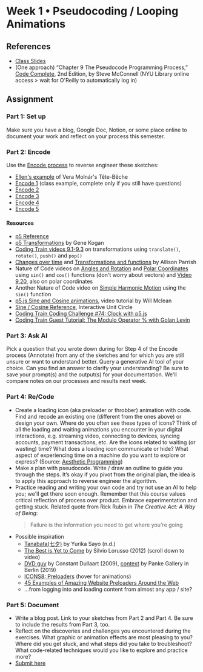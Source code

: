 # Week 1 • Pseudocoding / Looping Animations

## References

- [Class
  Slides](https://drive.google.com/drive/folders/1iH0ERUaMkSCn_7A9F4bnBWwMHJmu04ak?usp=sharing)
- (One approach) “Chapter 9 The Pseudocode Programming Process,” [Code
  Complete](https://bobcat.library.nyu.edu/primo-explore/fulldisplay?docid=nyu_aleph005835845&context=L&vid=NYU&lang=en_US&search_scope=all&adaptor=Local%20Search%20Engine&isFrbr=true&tab=all&query=any,contains,code%20complete&sortby=date&facet=frbrgroupid,include,1147872474&offset=0),
  2nd Edition, by Steve McConnell (NYU Library online access > wait for O'Reilly
  to automatically log in)

## Assignment

### Part 1: Set up

Make sure you have a blog, Google Doc, Notion, or some place online to document your work and reflect on your process this semester.

### Part 2: Encode

Use the [Encode
process](https://github.com/ellennickles/code-your-way-s24/blob/main/encode.md)
to reverse engineer these sketches:

- [Ellen's example](https://editor.p5js.org/enickles/sketches/NXAKFhzCx) of Vera
  Molnár's Tête-Bêche
- [Encode 1](https://editor.p5js.org/enickles/full/SVWlPsd4N) (class example,
  complete only if you still have questions)
- [Encode 2](https://editor.p5js.org/enickles/full/MmeQGtwMD)
- [Encode 3](https://editor.p5js.org/enickles/full/Vdbb10E_x)
- [Encode 4](https://editor.p5js.org/enickles/full/Ia5UitZe-)
- [Encode 5](https://editor.p5js.org/enickles/full/2pj-IIxtr)

#### Resources

- [p5 Reference](https://p5js.org/reference/)
- [p5 Transformations](https://genekogan.com/code/p5js-transformations) by Gene
  Kogan
- [Coding Train videos
  9.1-9.3](https://www.youtube.com/watch?v=o9sgjuh-CBM&list=PLRqwX-V7Uu6ZmA-d3D0iFIvgrB5_7kB8H)
  on transformations using `translate()`, `rotate()`, `push()` and `pop()`
- [Changes over
  time](https://creative-coding.decontextualize.com/changes-over-time/) and
  [Transformations and
  functions](https://creative-coding.decontextualize.com/transformations-and-functions/)
  by Allison Parrish
- Nature of Code videos on [Angles and
  Rotation](https://thecodingtrain.com/tracks/the-nature-of-code-2/noc/3-angles/1-angles-and-rotation)
  and [Polar
  Coordinates](https://thecodingtrain.com/tracks/the-nature-of-code-2/noc/3-angles/4-polar-coordinates)
  using `sin()` and `cos()` functions (don't worry about vectors) and [Video
  9.20](https://www.youtube.com/watch?v=N633bLi_YCw), also on polar coordinates
- Another Nature of Code video on [Simple Harmonic
  Motion](https://thecodingtrain.com/tracks/the-nature-of-code-2/noc/3-angles/5-harmonic-motion)
  using the `sin()` function
- [p5.js Sine and Cosine
  animations](https://www.youtube.com/watch?v=qWIcAWYm-aU), video tutorial by
  Will Mclean
- [Sine / Cosine
  Reference](https://www.mathsisfun.com/algebra/trig-interactive-unit-circle.html),
  Interactive Unit Circle
- [Coding Train Coding Challenge #74: Clock with
  p5.js](https://www.youtube.com/watch?v=E4RyStef-gY)
- [Coding Train Guest Tutorial: The Modulo Operator % with Golan
  Levin](https://www.youtube.com/watch?v=r5Iy3v1co0A)

### Part 3: Ask AI

Pick a question that you wrote down during for Step 4 of the Encode process
(Annotate) from any of the sketches and for which you are still unsure or want
to understand better. Query a generative AI tool of your choice. Can you find an
answer to clarify your understanding? Be sure to save your prompt(s) and the
output(s) for your documentation. We'll compare notes on our processes and results next week.

### Part 4: Re/Code

- Create a loading icon (aka preloader or throbber) animation with code. Find
  and recode an existing one (different from the ones above) or design your own.
  Where do you often see these types of icons? Think of all the loading and
  waiting animations you encounter in your digital interactions, e.g. streaming
  video, connecting to devices, syncing accounts, payment transactions, etc. Are
  the icons related to waiting (or wasting) time? What does a loading icon
  communicate or hide? What aspect of experiencing time on a machine do you want
  to explore or express? (Source: [Aesthetic
  Programming](https://aesthetic-programming.net/))
- Make a plan with pseudocode. Write / draw an outline to guide you through the
  steps. It’s okay if you pivot from the original plan, the idea is to apply
  this approach to reverse engineer the algorithm.
- Practice reading and writing your own code and try not use an AI to help you;
  we'll get there soon enough. Remember that this course values critical
  reflection of process over product. Embrace experimentation and getting stuck. Related quote from Rick Rubin in *The
  Creative Act: A Way of Being*:
  > Failure
  > is the information you need
  > to get where you're going
- Possible inspiration
  - [Tanabata(七夕)](https://openprocessing.org/sketch/926326) by Yurika Sayo
    (n.d.)
  - [The Best is Yet to
    Come](https://silviolorusso.com/work/the-best-is-yet-to-come/) by Silvio
    Lorusso (2012) (scroll down to video)
  - [DVD
    guy](https://www.youtube.com/playlist?list=PLCUGKK4FUkbMdnNii8qoRy9_tMvqE8XHB)
    by Constant Dullaart (2009),
    [context](http://www.upstreamgallery.nl/news/545/constant-dullaart-solo-show-nein-gag-at-panke-gallery-berlin)
    by Panke Gallery in Berlin (2019)
  - [ICONS8: Preloaders](https://icons8.com/preloaders/) (hover for animations)
  - [45 Examples of Amazing Website Preloaders Around the
    Web](https://htmlburger.com/blog/website-preloaders/)
  - …from logging into and loading content from almost any app / site?

### Part 5: Document

- Write a blog post. Link to your sketches from Part 2 and Part 4. Be sure to
  include the results from Part 3, too.
- Reflect on the discoveries and challenges you encountered during the
  exercises. What graphic or animation effects are most pleasing to you? Where
  did you get stuck, and what steps did you take to troubleshoot? What
  code-related techniques would you like to explore and practice more?
- [Submit here](https://forms.gle/ec4VxRgt8CtAjDGU7)
